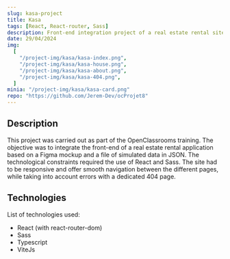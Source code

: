 ```yaml
---
slug: kasa-project
title: Kasa
tags: [React, React-router, Sass]
description: Front-end integration project of a real estate rental site.
date: 29/04/2024
img:
  [
    "/project-img/kasa/kasa-index.png",
    "/project-img/kasa/kasa-house.png",
    "/project-img/kasa/kasa-about.png",
    "/project-img/kasa/kasa-404.png",
  ]
minia: "/project-img/kasa/kasa-card.png"
repo: "https://github.com/Jerem-Dev/ocProjet8"
---
```


## Description

This project was carried out as part of the OpenClassrooms training. The objective was to integrate the front-end of a real estate rental application based on a Figma mockup and a file of simulated data in JSON. The technological constraints required the use of React and Sass. The site had to be responsive and offer smooth navigation between the different pages, while taking into account errors with a dedicated 404 page.

## Technologies

List of technologies used:

- React (with react-router-dom)
- Sass
- Typescript
- ViteJs
